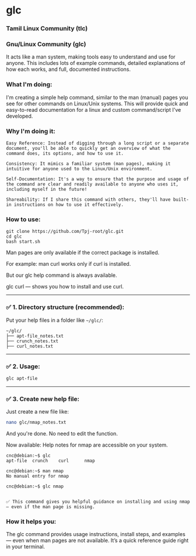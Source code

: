 # glc

### Tamil Linux Community (tlc)

### Gnu/Linux Community (glc)


It acts like a man system, making tools easy to understand and use for anyone. 
This includes lots of example commands, detailed explanations of how each works, and full, documented instructions.


### What I'm doing:

I'm creating a simple help command, similar to the man (manual) pages you see for other commands on Linux/Unix systems. This will provide quick and easy-to-read documentation for a linux and custom command/script I've developed.


### Why I'm doing it:

    Easy Reference: Instead of digging through a long script or a separate document, you'll be able to quickly get an overview of what the command does, its options, and how to use it.

    Consistency: It mimics a familiar system (man pages), making it intuitive for anyone used to the Linux/Unix environment.

    Self-Documentation: It's a way to ensure that the purpose and usage of the command are clear and readily available to anyone who uses it, including myself in the future!
    
    Shareability: If I share this command with others, they'll have built-in instructions on how to use it effectively.
    
    
    
### How to use:

```
git clone https://github.com/Tpj-root/glc.git
cd glc
bash start.sh

```


Man pages are only available if the correct package is installed.

For example: man curl works only if curl is installed.

But our glc help command is always available.

glc curl — shows you how to install and use curl.



---

### ✅ 1. **Directory structure (recommended):**

Put your help files in a folder like `~/glc/`:

```
~/glc/
├── apt-file_notes.txt
├── crunch_notes.txt
├── curl_notes.txt
```


---

### ✅ 2. **Usage:**

```bash
glc apt-file

```

---

### ✅ 3. **Create new help file:**

Just create a new file like:

```bash
nano glc/nmap_notes.txt

```

And you're done. No need to edit the function.


Now available: Help notes for nmap are accessible on your system.

```
cnc@debian:~$ glc 
apt-file  crunch    curl      nmap

cnc@debian:~$ man nmap 
No manual entry for nmap

cnc@debian:~$ glc nmap 


✅ This command gives you helpful guidance on installing and using nmap — even if the man page is missing.

```




### How it helps you:


The glc command provides usage instructions, install steps, and examples — even when man pages are not available. It’s a quick reference guide right in your terminal.



